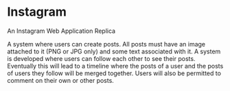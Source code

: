 # Instagram
An Instagram Web Application Replica

A system where users can create posts. All posts must have an image attached to it (PNG or JPG only) and some text associated
with it. A system is developed where users can follow each other to see their posts. Eventually this will lead to a timeline where the posts of a user
and the posts of users they follow will be merged together. Users will also be permitted to comment on their own or other posts.
